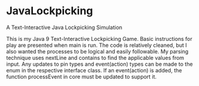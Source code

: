 # JavaLockpicking
A Text-Interactive Java Lockpicking Simulation

This is my Java 9 Text-Interactive Lockpicking Game. 
Basic instructions for play are presented when main is run. 
The code is relatively cleaned, but I also wanted the processes to be logical and easily followable. 
My parsing technique uses nextLine and contains to find the applicable values from input. 
Any updates to pin types and event(action) types can be made to the enum in the respective interface class. 
If an event(action) is added, the function processEvent in core must be updated to support it. 
